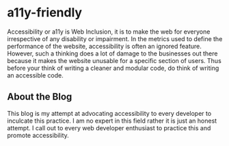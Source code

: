 # a11y-friendly

Accessibility or a11y is Web Inclusion, it is to make the web for everyone irrespective of any disability or impairment. In the metrics used to define the performance of the website, accessibility is often an ignored feature. However, such a thinking does a lot of damage to the businesses out there  because it makes the website unusable for a specific section of users. Thus before your think of writing a cleaner and modular code, do think of writing an accessible code.


## About the Blog

This blog is my attempt at advocating accessibility to every developer to inculcate this practice. I am no expert in this field rather it is just an honest attempt. I call out to every web developer enthusiast to practice this and promote accessibility.
